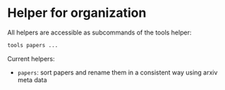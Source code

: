 # Helper for organization

All helpers are accessible as subcommands of the tools helper:

```bash
tools papers ...
```

Current helpers:

- `papers`: sort papers and rename them in a consistent way using arxiv meta
  data
